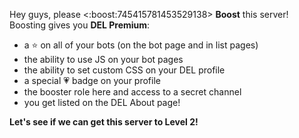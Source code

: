 Hey guys, please <:boost:745415781453529138> **Boost** this server!
Boosting gives you **DEL Premium**:

- a ⭐ on all of your bots (on the bot page and in list pages)
- the ability to use JS on your bot pages
- the ability to set custom CSS on your DEL profile
- a special 💗 badge on your profile
- the booster role here and access to a secret channel
- you get listed on the DEL About page!

**Let's see if we can get this server to Level 2!**